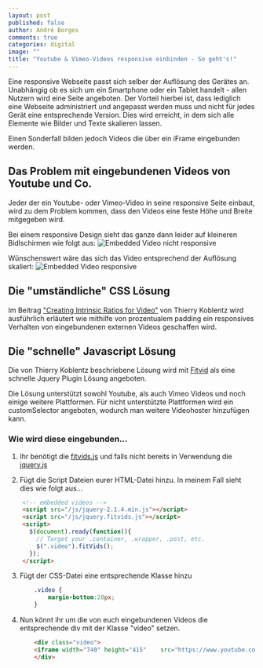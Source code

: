 ```yaml
---
layout: post
published: false
author: André Borges
comments: true
categories: digital
image: ""
title: "Youtube & Vimeo-Videos responsive einbinden - So geht's!"
---
```


Eine responsive Webseite passt sich selber der Auflösung des Gerätes an. Unabhängig ob es sich um ein Smartphone oder ein Tablet handelt - allen Nutzern wird eine Seite angeboten. Der Vorteil hierbei ist, dass lediglich eine Webseite administriert und angepasst werden muss und nicht für jedes Gerät eine entsprechende Version. Dies wird erreicht, in dem sich alle Elemente wie Bilder und Texte skalieren lassen. 

Einen Sonderfall bilden jedoch Videos die über ein iFrame eingebunden werden.

## Das Problem mit eingebundenen Videos von Youtube und Co.
Jeder der ein Youtube- oder Vimeo-Video in seine responsive Seite einbaut, wird zu dem Problem kommen, dass den Videos eine feste Höhe und Breite mitgegeben wird.

Bei einem responsive Design sieht das ganze dann leider auf kleineren Bidlschirmen wie folgt aus:
![Embedded Video nicht responsive]({{site.baseurl}}/images/videononresponsiv.jpg)

Wünschenswert wäre das sich das Video entsprechend der Auflösung skaliert:
![Embedded Video responsive]({{site.baseurl}}/images/videoresponsive.png)

## Die "umständliche" CSS Lösung
Im Beitrag ["Creating Intrinsic Ratios for Video"](http://alistapart.com/article/creating-intrinsic-ratios-for-video) von Thierry Koblentz wird ausführlich erläutert wie mithilfe von prozentualem padding ein responsives Verhalten von eingebundenen externen Videos geschaffen wird.

## Die "schnelle" Javascript Lösung
Die von Thierry Koblentz beschriebene Lösung wird mit [Fitvid](http://fitvidsjs.com/) als eine schnelle Jquery Plugin Lösung angeboten.

Die Lösung unterstützt sowohl Youtube, als auch Vimeo Videos und noch einige weitere Plattformen. Für nicht unterstützte Plattformen wird ein customSelector angeboten, wodurch man weitere Videohoster hinzufügen kann.

### Wie wird diese eingebunden...

1.  Ihr benötigt die [fitvids.js](https://github.com/davatron5000/FitVids.js/blob/master/jquery.fitvids.js) und falls nicht bereits in Verwendung die [jquery.js](https://jquery.com/download/)

2.  Fügt die Script Dateien eurer HTML-Datei hinzu. In meinem Fall sieht dies wie folgt aus...

   ~~~html
       <!-- embedded videos -->
       <script src="/js/jquery-2.1.4.min.js"></script>
       <script src="/js/jquery.fitvids.js"></script>
       <script>
         $(document).ready(function(){
           // Target your .container, .wrapper, .post, etc.
           $(".video").fitVids();
         });
       </script>
   ~~~

3.  Fügt der CSS-Datei eine entsprechende Klasse hinzu

    ~~~css
        .video {
            margin-bottom:20px;
        }
    ~~~

4.  Nun könnt ihr um die von euch eingebundenen Videos die entsprechende div mit der Klasse "video" setzen.

    ~~~html
        <div class="video">
        <iframe width="740" height="415" 	src="https://www.youtube.com/embed/UF8uR6Z6KLc" frameborder="0" allowfullscreen>     </iframe>
        </div>
    ~~~
